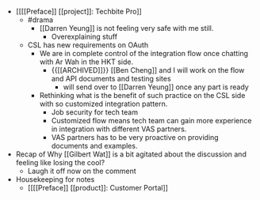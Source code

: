 - [[[[Preface]] [[project]]: Techbite Pro]]
    - #drama
        - [[Darren Yeung]] is not feeling very safe with me still.
            - Overexplaining stuff
    - CSL has new requirements on OAuth
        - We are in complete control of the integration flow once chatting with Ar Wah in the HKT side.
            - {{[[ARCHIVED]]}}  [[Ben Cheng]] and I will work on the flow and API documents and testing sites
                - will send over to [[Darren Yeung]] once any part is ready
        - Rethinking what is the benefit of such practice on the CSL side with so customized integration pattern.
            - Job security for tech team
            - Customized flow means tech team can gain more experience in integration with different VAS partners.
            - VAS partners has to be very proactive on providing documents and examples.
- Recap of Why [[Gilbert Wat]] is a bit agitated about the discussion and feeling like losing the cool?
    - Laugh it off now on the comment 
- Housekeeping for notes
    - [[[[Preface]] [[product]]: Customer Portal]]
